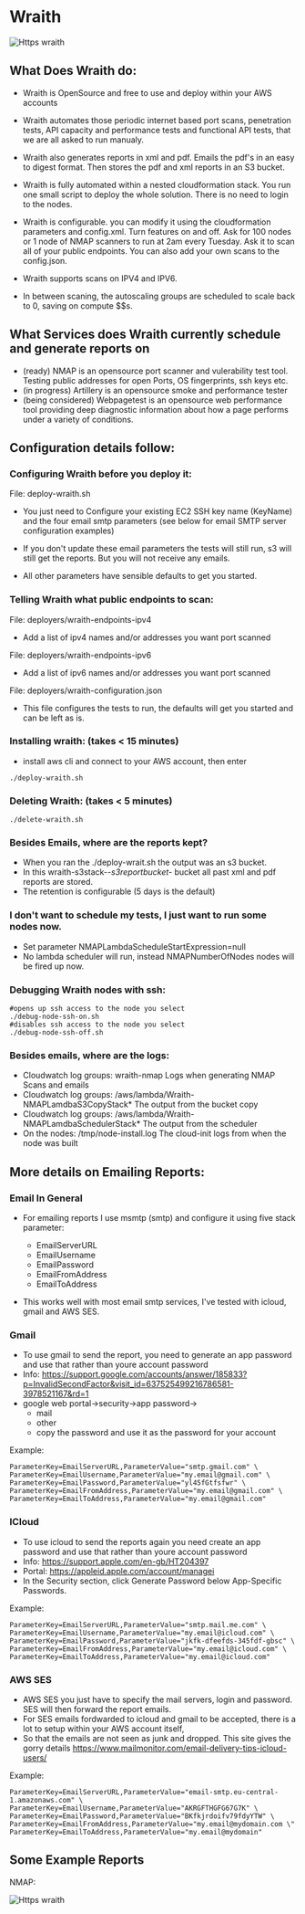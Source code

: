 # Wraith

![Https wraith](https://static.wikia.nocookie.net/stargate/images/a/a3/HiveInfection11.jpg/revision/latest/scale-to-width-down/1000?cb=20200608010055)

## What Does Wraith do:

* Wraith is OpenSource and free to use and deploy within your AWS accounts

* Wraith automates those periodic internet based port scans, penetration tests, API capacity and performance tests and functional API tests, that we are all asked to run manualy. 

* Wraith also generates reports in xml and pdf. Emails the pdf's in an easy to digest format. Then stores the pdf and xml reports in an S3 bucket.

* Wraith is fully automated within a nested cloudformation stack. You run one small script to deploy the whole solution. There is no need to login to the nodes.

* Wraith is configurable. you can modify it using the cloudformation parameters and config.xml. Turn features on and off. Ask for 100 nodes or 1 node of NMAP scanners to run at 2am every Tuesday. Ask it to scan all of your public endpoints. You can also add your own scans to the config.json. 

* Wraith supports scans on IPV4 and IPV6.

* In between scaning, the autoscaling groups are scheduled to scale back to 0, saving on compute $$s.

## What Services does Wraith currently schedule and generate reports on

* (ready) NMAP is an opensource port scanner and vulerability test tool. Testing public addresses for open Ports, OS fingerprints, ssh keys etc.
* (in progress) Artillery is an opensource smoke and performance tester
* (being considered) Webpagetest is an opensource web performance tool providing deep diagnostic information about how a page performs under a variety of conditions. 
	
## Configuration details follow:
	
### Configuring Wraith before you deploy it:

File: deploy-wraith.sh 

* You just need to Configure your existing EC2 SSH key name (KeyName) and the four email smtp parameters (see below for email SMTP server configuration examples)

* If you don't update these email parameters the tests will still run, s3 will still get the reports. But you will not receive any emails.

 * All other parameters have sensible defaults to get you started.

### Telling Wraith what public endpoints to scan:

File: deployers/wraith-endpoints-ipv4     

* Add a list of ipv4 names and/or addresses you want port scanned

File: deployers/wraith-endpoints-ipv6     
* Add a list of ipv6 names and/or addresses you want port scanned

File: deployers/wraith-configuration.json 

* This file configures the tests to run, the defaults will get you started and can be left as is.

### Installing wraith: (takes < 15 minutes)

* install aws cli and connect to your AWS account, then enter
``` 
./deploy-wraith.sh
```

### Deleting Wraith: (takes < 5 minutes)
```
./delete-wraith.sh
```

### Besides Emails, where are the reports kept?

* When you ran the ./deploy-wrait.sh the output was an s3 bucket. 
* In this wraith-s3stack-*-s3reportbucket-* bucket all past xml and pdf reports are stored. 
* The retention is configurable (5 days is the default)

### I don't want to schedule my tests, I just want to run some nodes now. 

* Set parameter NMAPLambdaScheduleStartExpression=null
* No lambda scheduler will run, instead NMAPNumberOfNodes nodes will be fired up now.

### Debugging Wraith nodes with ssh:
```
#opens up ssh access to the node you select
./debug-node-ssh-on.sh 
#disables ssh access to the node you select 
./debug-node-ssh-off.sh 
```
###  Besides emails, where are the logs:

* Cloudwatch log groups: wraith-nmap						Logs when generating NMAP Scans and emails
* 	Cloudwatch log groups: /aws/lambda/Wraith-NMAPLamdbaS3CopyStack*	The output from the bucket copy
* Cloudwatch log groups: /aws/lambda/Wraith-NMAPLamdbaSchedulerStack*	The output from the scheduler
* On the nodes: /tmp/node-install.log 	The cloud-init logs from when the node was built

## More details on Emailing Reports:

### Email In General 
* For emailing reports I use msmtp (smtp) and configure it using five stack parameter:
	* EmailServerURL
    * EmailUsername
    * EmailPassword
    * EmailFromAddress
    * EmailToAddress

* This works well with most email smtp services, I've tested with icloud, gmail and AWS SES.
### Gmail 
* To use gmail to send the report, you need to generate an app password and use that rather than youre account password
* Info: https://support.google.com/accounts/answer/185833?p=InvalidSecondFactor&visit_id=637525499216786581-3978521167&rd=1
* google web portal->security->app password->
   	* mail
	* other
	* copy the password and use it as the password for your account

Example: 
```
ParameterKey=EmailServerURL,ParameterValue="smtp.gmail.com" \
ParameterKey=EmailUsername,ParameterValue="my.email@gmail.com" \
ParameterKey=EmailPassword,ParameterValue="yl45fGtfsfwr" \
ParameterKey=EmailFromAddress,ParameterValue="my.email@gmail.com" \
ParameterKey=EmailToAddress,ParameterValue="my.email@gmail.com"
```
### ICloud 
* To use icloud to send the reports again you need create an app password and use that rather than youre account password
* Info: https://support.apple.com/en-gb/HT204397
* Portal: https://appleid.apple.com/account/managei
* In the Security section, click Generate Password below App-Specific Passwords.

Example: 
```
ParameterKey=EmailServerURL,ParameterValue="smtp.mail.me.com" \
ParameterKey=EmailUsername,ParameterValue="my.email@icloud.com" \
ParameterKey=EmailPassword,ParameterValue="jkfk-dfeefds-345fdf-gbsc" \
ParameterKey=EmailFromAddress,ParameterValue="my.email@icloud.com" \
ParameterKey=EmailToAddress,ParameterValue="my.email@icloud.com"
```
### AWS SES
* AWS SES you just have to specify the mail servers, login and password. SES will then forward the report emails.
* For SES emails fordwarded to icloud and gmail to be accepted, there is a lot to setup within your AWS account itself, 
* So that the emails are not seen as junk and dropped. This site gives the gorry details https://www.mailmonitor.com/email-delivery-tips-icloud-users/ 

Example: 
```
ParameterKey=EmailServerURL,ParameterValue="email-smtp.eu-central-1.amazonaws.com" \
ParameterKey=EmailUsername,ParameterValue="AKRGFTHGFG67G7K" \
ParameterKey=EmailPassword,ParameterValue="BKfkjrdoifv79fdyYTW" \
ParameterKey=EmailFromAddress,ParameterValue="my.email@mydomain.com \"
ParameterKey=EmailToAddress,ParameterValue="my.email@mydomain"
```
## Some Example Reports

NMAP:

![Https wraith](https://static.wikia.nocookie.net/stargate/images/a/a3/HiveInfection11.jpg/revision/latest/scale-to-width-down/1000?cb=20200608010055)


